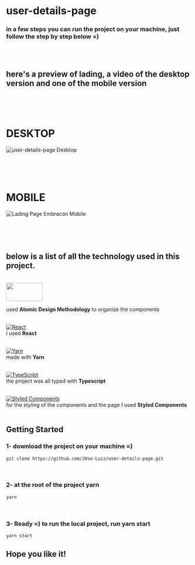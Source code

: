 # user-details-page
 ### in a few steps you can run the project on your machine, just follow the step by step below =)
<br/>
<br/>

## here's a preview of lading, a video of the desktop version and one of the mobile version
<br/>
<br/>
<br/>

# DESKTOP

![user-details-page Desktop](public/assets/gifs/Details-User-Page-Desktop.gif)

<br/>
<br/>
<br/>

# MOBILE

![Lading Page Embracon Mobile](public/assets/gifs/Details-User-Page-Mobile.gif)

<br/>
<br/>
<br/>

## below is a list of all the technology used in this project.

<br/>
<a href="https://atomicdesign.bradfrost.com/chapter-2/"> <img src="https://atomicdesign.bradfrost.com/images/content/atomic-design-abstract-concrete.png" width="100" height="50">
</a>
<br/>

 used **Atomic Design Methodology** to organize the components 
 <br/>
 <br/>

 [![React](https://img.shields.io/badge/react-%2320232a.svg?style=for-the-badge&logo=react&logoColor=%2361DAFB)](https://pt-br.reactjs.org/docs/getting-started.html)
<br/>
I used **React**
<br/>
<br/>

[![Yarn](https://img.shields.io/badge/yarn-%232C8EBB.svg?style=for-the-badge&logo=yarn&logoColor=white)](https://classic.yarnpkg.com/lang/en/docs/install/#debian-stable)
<br/>
made with **Yarn**
<br/>
<br/>

[![TypeScript](https://img.shields.io/badge/typescript-%23007ACC.svg?style=for-the-badge&logo=typescript&logoColor=white)](https://www.typescriptlang.org/docs/)
<br/>
the project was all typed with **Typescript**
<br/>
<br/>

[![Styled Components](https://img.shields.io/badge/styled--components-DB7093?style=for-the-badge&logo=styled-components&logoColor=white)](https://styled-components.com/)
<br/>
for the styling of the components and the page I used **Styled Components**
<br/>
<br/>

## Getting Started

### 1- **download the project** on your machine =)
```bash
git clone https://github.com/J0se-Luiz/user-details-page.git
```
<br/>

### 2- at the root of the project **yarn**
```bash
yarn
```

<br/>

### 3- Ready =) to run the local project, run **yarn start**

```bash
yarn start
```

## Hope you like it!

